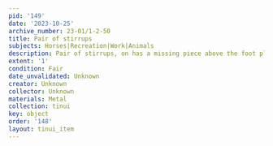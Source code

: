 ```yaml
---
pid: '149'
date: '2023-10-25'
archive_number: 23-01/1-2-50
title: Pair of stirrups
subjects: Horses|Recreation|Work|Animals
description: Pair of stirrups, on has a missing piece above the foot plat.
extent: '1'
condition: Fair
date_unvalidated: Unknown
creator: Unknown
collector: Unknown
materials: Metal
collection: tinui
key: object
order: '148'
layout: tinui_item
---
```

